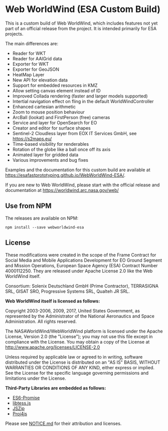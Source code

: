 # Web WorldWind (ESA Custom Build)

This is a custom build of Web WorldWind, which includes features not yet part of an official release from the project.
It is intended primarily for ESA projects.

The main differences are:
- Reader for WKT
- Reader for AAIGrid data
- Exporter for WKT
- Exporter for GeoJSON
- HeatMap Layer
- New API for elevation data
- Support for embedded resources in KMZ
- Allow setting canvas element instead of ID
- Improved Collada rendering (faster and larger models supported)
- Intertial navigation effect on fling in the default WorldWindController
- Enhanced cartesian arithmetic
- Zoom to mouse position behaviour
- ArcBall (lookat) and FirstPerson (free) cameras
- Service and layer for OpenSearch for EO
- Creator and editor for surface shapes
- Sentinel-2 Cloudless layer from EOX IT Services GmbH, see https://s2maps.eu/
- Time-based visibility for renderables
- Rotation of the globe like a ball once off its axis
- Animated layer for gridded data
- Various improvements and bug fixes

Examples and the documentation for this custom build are available at https://esafastprototyping.github.io/WebWorldWind-ESA/.

If you are new to Web WorldWind, please start with the official release and documentation at https://worldwind.arc.nasa.gov/web/

## Use from NPM

The releases are available on NPM:
```
npm install --save webworldwind-esa
```

## License

These modifications were created in the scope of the Frame Contract for Social Media and Mobile Applications Development for EO Ground Segment and Mission Operations, European Space Agency (ESA) Contract Number 4000112250.
They are released under Apache License 2.0 like the Web WorldWind itself.

Consortium: Solenix Deutschland GmbH (Prime Contractor), TERRASIGNA SRL, GISAT SRO, Progressive Systems SRL, Qualteh JR SRL.

**Web WorldWind itself is licensed as follows:**

Copyright 2003-2006, 2009, 2017, United States Government, as represented by the Administrator of the
National Aeronautics and Space Administration. All rights reserved.

The NASAWorldWind/WebWorldWind platform is licensed under the Apache License, Version 2.0 (the "License");
you may not use this file except in compliance with the License.
You may obtain a copy of the License at http://www.apache.org/licenses/LICENSE-2.0

Unless required by applicable law or agreed to in writing, software
distributed under the License is distributed on an "AS IS" BASIS,
WITHOUT WARRANTIES OR CONDITIONS OF ANY KIND, either express or implied.
See the License for the specific language governing permissions and
limitations under the License.

**Third-Party Libraries are embedded as follows:**

- [ES6-Promise](https://github.com/stefanpenner/es6-promise)
- [libtess.js](https://github.com/brendankenny/libtess.js)
- [JSZip](https://stuk.github.io/jszip/)
- [Proj4js](http://proj4js.org/)

Please see [NOTICE.md](https://github.com/ESAFastPrototyping/WebWorldWind-ESA/blob/esa/NOTICE.md) for their attribution and licenses.